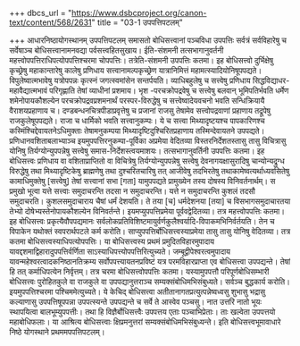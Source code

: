 +++
dbcs_url = "https://www.dsbcproject.org/canon-text/content/568/2631"
title = "03-1 उपपत्तिपटलम्"

+++
आधारनिष्ठायोगस्थानम्
उपपत्तिपटलम्
समासतो बोधिसत्त्वानां पञ्चविधा उपपत्तिः सर्वत्रं सर्वविहारेषु च सर्वेषाञ्च बोधिसत्त्वानामनवद्या पर्वसत्त्वहितसुखाय। ईति-संशमनी तत्‍सभागानुवर्तनी महत्त्वोपपत्तिराधिपत्योपपत्तिश्चरमा चोपपत्तिः।
तत्रेति-संशमनी उपपत्तिः कतमा। इह बोधिसत्त्वो दुर्भिक्षेषु कृच्छ्रेषु महाकान्तारेषु कालेषु प्रणिधाय सत्त्वानामल्पकृच्छ्रेण यात्रानिमित्तं महामत्स्यादियोनिषूपपद्यते। विपुलेष्वात्मभावेषु यत्रोपपन्नः कृत्स्नं जगत्स्वमांसेन सन्तर्पयति। व्याधिबहुलेषु च सत्त्वेषु प्रणिधाय सिद्धविद्याधर-महावैद्यात्मभावं परिगृह्णाति तेषां व्याधीनां प्रशमाय। भृश -परचक्रोपद्रवेषु च सत्त्वेषु बलवान् भूमिपतिर्भवति धर्मेण शमेनोपायकौशल्येन परचक्रोपद्रवप्रशमनार्थं परस्पर-विरुद्धेषु च सत्त्वेष्वादेयवचनो भवति सन्धिक्रियायै वैराशयप्रहाणाय च। दण्डबन्धनचित्रपीडाप्रवृत्तेषु च प्रजानां राजसु तेषामेव सत्त्वोपद्रवाणां प्रहाणाय तद्रूपेषु राजकुलेषूपपद्यते। राजा च धार्मिको भवति सत्त्वानुकम्पः। ये च सत्त्वा मिथ्यादृष्टयश्च पापकारिणश्च कस्मिंश्चिद्देवायतनेऽधिमुक्ताः तेषामनुकम्पया मिथ्यादृष्टिदुश्चिरितप्रहाणाय तस्मिन्देवायतने उपपद्यते। प्रणिधानवशिताबलाभ्याञ्च इयमुपपत्तिरनुकम्पा-पूर्विका अप्रमेया वेदितव्या विस्तरनिर्देशतस्तासु तासु विचित्रासु योनिषु तिर्यग्योन्युपपन्नेषु सत्त्वेषु समास-निर्देशस्त्वयमाशयः।
तत्सभागानुवर्तिनी उपपत्तिः कतमा। इह बोधिसत्त्वः प्रणिधाय वा वशिताप्राप्तितो वा विचित्रेषु तिर्यग्योन्युपपन्नेषु सत्त्वेषु देवनागयक्षासुरादिषु चान्योन्यद्रुग्ध विरुद्धेषु तथा मिथ्यादृष्टिकेषु ब्राह्मणेषु तथा दुश्चरितचारिषु तत् आजीवेषु तदभिरतेषु तथाकामेष्वत्यर्थाध्यवसितेषु कामाधिमुक्तेषु [सत्त्वेषु] तेषां सत्त्वानां सभा [गता] यामुपपद्यते प्रामुख्येन तस्य दोषस्य विनिवर्तनार्थम्। स प्रमुखो भूत्वा यत्ते सत्त्वाः समुदाचरन्ति तदसा न समुदाचरन्ति। यत्ते न समुदाचरन्ति कुशलं तदसौ समुदाचरति। कुशलसमुदाचाराय चैषां धर्मं देशयति। ते तया [च] धर्मदेशनया [तया] च विसभागसमुदाचारतया तेभ्यो दोषेभ्यस्तेनोपायकौशल्येन विनिवर्तन्ते। इयमप्युपपत्तिप्रमेया पूर्ववद्वेदितव्या।
तत्र महत्त्वोपपत्तिः कतमा। इह बोधिसत्त्वः प्रकृत्यैवौपपद्यमानः सर्वलोकप्रतिविशिष्टमायुर्वर्णकुलैश्वर्यादि-विपाकमभिनिर्वर्तयति। तेन च विपाकेन यथोक्तं स्वपरार्थपटले कर्म करोति। साप्युपपत्तिर्बोधिसत्त्वस्याप्रमेया तासु तासु योनिषु वेदितव्या।
तत्र कतमा बोधिसत्त्वस्याधिपत्योपपत्तिः। या बोधिसत्त्वस्य प्रथमं प्रमुदितविहारमुपादाय यावद्दशमाद्विहारादुपपत्तिर्वर्णिता साऽस्याधिपत्त्योपपत्तिरित्युच्यते। जम्बूद्वीपेश्वरत्वमुपादाय यावन्महेश्वरत्वादकनिष्ठानतिक्रम्य सर्वोपपत्त्यायतनप्रविष्टं यत्र
परमविहारप्राप्ता एव बोधिसत्त्वा उपपद्यन्ते। तेषां हि तत् कर्माधिपत्येन निर्वृत्तम्।
तत्र चरमा बोधिसत्त्वोपपत्तिः कतमा। यस्यामुपपत्तौ परिपूर्णबोधिसम्भारी बोधिसत्त्वः पुरोहितकुले वा राजकुले वा उपपद्यानुत्तराञ्च सम्यक्संबोधिमभिसंबुध्यते। सर्वञ्च बुद्धकार्य करोति। इयमुपपत्तिश्चरमा पश्चिममेत्युच्यते। ये केचिद् बोधिसत्त्वा अतीतानागतप्रत्युत्पन्नेष्वध्वसु शुभासु भद्रासु कल्याणासु उपपत्तिषूपपन्ना उपपत्स्यन्ते उपपद्यन्ते च सर्वे ते आस्वेव पञ्चसु। नात उत्तरि नातो भूयः स्थापयित्वा बालभूम्युपपत्तीः। तथा हि विज्ञैर्बोधिसत्त्वैः उपपत्तय एताः पञ्चाभिप्रेताः। ताः खल्वेता उपपत्तयो महाबोधिफलाः। या आश्रित्य बोधिसत्त्वाः क्षिप्रमनुत्तरां सम्यक्संबोधिमभिसंबुध्यन्ते।
इति बोधिसत्त्वभूमावाधारे निष्ठे योगस्थाने प्रथममपपत्तिपटलम्।
